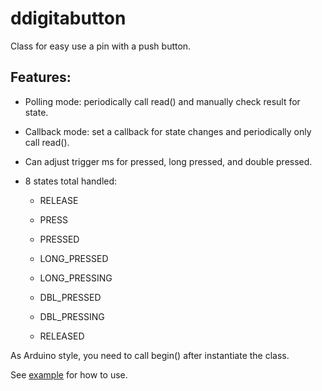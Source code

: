 # ddigitabutton

Class for easy use a pin with a push button.

## Features:

- Polling mode: periodically call read() and manually check result for state.

- Callback mode: set a callback for state changes and periodically only call read().

- Can adjust trigger ms for  pressed, long pressed, and double pressed.

- 8 states total handled:
  
  - RELEASE
  
  - PRESS
  
  - PRESSED
  
  - LONG_PRESSED
  
  - LONG_PRESSING
  
  - DBL_PRESSED
  
  - DBL_PRESSING
  
  - RELEASED

As Arduino style, you need to call begin() after instantiate the class.

See [example](examples/ddigitalbutton) for how to use.
